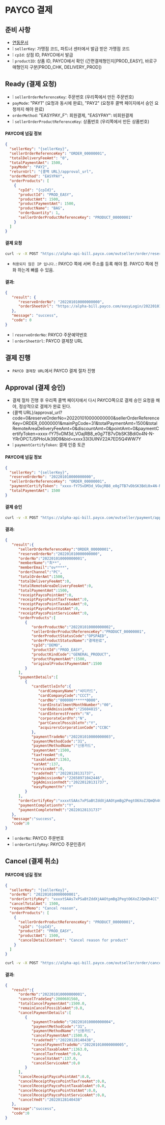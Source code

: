 # PAYCO 결제
## 준비 사항
* [연동문서](./CA_PAYCO_연동_가이드_v1.1.9.36.pdf)
* ❕ `sellerKey`: 가맹점 코드, 파트너 센터에서 발급 받은 가맹점 코드
* ❕ `cpId`: 상점 ID, PAYCO에서 발급
* ❕ `productID`: 상품 ID, PAYCO에서 확인 (간편결제형인지[PROD_EASY], 바로구매형인지 구분[PROD_CHK, DELIVERY_PROD])

## Ready (결제 요청)
* ❕ `sellerOrderReferenceKey`: 주문번호 (우리쪽에서 만든 주문번호)
* `payMode`: "PAY1" (요청과 동시에 완료), "PAY2" (요청후 콜백 페이지에서 승인 요청까지 해야 완료)
* `orderMethod`: "EASYPAY_F": 회원결제, "EASYPAY": 비회원결제
* ❕ `sellerOrderProductReferenceKey`: 상품번호 (우리쪽에서 만든 상품번호)
#### PAYCO에 넘길 정보
```json
{
  "sellerKey": "{sellerKey}",
  "sellerOrderReferenceKey": "ORDER_00000001",
  "totalDeliveryFeeAmt": "0",
  "totalPaymentAmt": 1500,
  "payMode": "PAY2",
  "returnUrl": "{콜백 URL}/approval_url",
  "orderMethod": "EASYPAY",
  "orderProducts": [
    {
      "cpId": "{cpId}",
      "productId": "PROD_EASY",
      "productAmt": 1500,
      "productPaymentAmt": 1500,
      "productName": "BAG",
      "orderQuantity": 1,
      "sellerOrderProductReferenceKey": "PRODUCT_00000001"
    }
  ]
}
```
#### 결제 요청
```sh
curl -v -X POST "https://alpha-api-bill.payco.com/outseller/order/reserve" -H "Content-Type: application/json" -d "{\"sellerKey\": \"DEMO\", \"sellerOrderReferenceKey\": \"ORDER_00000001\", \"totalPaymentAmt\": 1500, \"payMode\": \"PAY2\", \"returnUrl\": \"http://localhost:8080/api/v1/paycopay/approval_url\", \"orderMethod\": \"EASYPAY\", \"orderProducts\": [{\"cpId\": \"DEMO\", \"productId\": \"PROD_EASY\", \"productAmt\": 1500, \"productPaymentAmt\": 1500, \"productName\": \"BAG\", \"orderQuantity\": 1, \"sellerOrderProductReferenceKey\": \"PRODUCT_00000001\"}]}"
```
* `허용되지 않은 IP 입니다.`: PAYCO 쪽에 서버 주소를 등록 해야 함. PAYCO 쪽에 전화 하는게 빠를 수 있음.

#### 결과:
```json
{
   "result": {
      "reserveOrderNo": "202201010000000000",
      "orderSheetUrl": "https://alpha-bill.payco.com/easyLogin/202201010000000000"
   },
   "message": "success",
   "code": 0
}
```
* ❕ `reserveOrderNo`: PAYCO 주문예약번호
* ❕ `orderSheetUrl`: PAYCO 결제창 URL

## 결제 진행
* `PAYCO 결제창 URL`에서 PAYCO 결제 절차 진행

## Approval (결제 승인)
* 결제 절차 진행 후 우리쪽 콜백 페이지에서 다시 PAYCO쪽으로 결제 승인 요청을 해야, 정상적으로 결제가 완료 된다.
* {콜백 URL}/approval_url?code=0&reserveOrderNo=202201010000000000&sellerOrderReferenceKey=ORDER_00000001&mainPgCode=31&totalPaymentAmt=1500&totalRemoteAreaDeliveryFeeAmt=0&discountAmt=0&pointAmt=0&paymentCertifyToken=xxxx-fY75vDM3d_VOajRB8_e0g7TB7vDbSK3Bdi0x4N-N-YRrOPCTJ5PHoUk39D9&bid=xxxx33I3UINV22A7ED5Q4WW7Y
* ❕ `paymentCertifyToken`: 결제 인증 토큰

#### PAYCO에 넘길 정보
```json
{
  "sellerKey": "{sellerKey}",
  "reserveOrderNo": "202201010000000000",
  "sellerOrderReferenceKey": "ORDER_00000001",
  "paymentCertifyToken": "xxxx-fY75vDM3d_VOajRB8_e0g7TB7vDbSK3Bdi0x4N-N-YRrOPCTJ5PHoUk39D9",
  "totalPaymentAmt": 1500
}
```

#### 결제 승인
```sh
curl -v -X POST "https://alpha-api-bill.payco.com/outseller/payment/approval" -H "Content-Type: application/json" -d "{\"sellerKey\": \"DEMO\", \"reserveOrderNo\": \"202201010000000000\", \"sellerOrderReferenceKey\": \"ORDER_00000001\", \"paymentCertifyToken\": \"xxxx-fY75vDM3d_VOajRB8_e0g7TB7vDbSK3Bdi0x4N-N-YRrOPCTJ5PHoUk39D9\", \"totalPaymentAmt\": 1500}"
```

#### 결과:
```json
{
   "result":{
      "sellerOrderReferenceKey":"ORDER_00000001",
      "reserveOrderNo":"202201010000000000",
      "orderNo":"202201010000000001",
      "memberName":"최**",
      "memberEmail":"ov****",
      "orderChannel":"PC",
      "totalOrderAmt":1500,
      "totalDeliveryFeeAmt":0,
      "totalRemoteAreaDeliveryFeeAmt":0,
      "totalPaymentAmt":1500,
      "receiptPaycoPointAmt":0,
      "receiptPaycoPointTaxfreeAmt":0,
      "receiptPaycoPointTaxableAmt":0,
      "receiptPaycoPointVatAmt":0,
      "receiptPaycoPointServiceAmt":0,
      "orderProducts":[
         {
            "orderProductNo":"202201010000000002",
            "sellerOrderProductReferenceKey":"PRODUCT_00000001",
            "orderProductStatusCode":"OPSPAED",
            "orderProductStatusName":"결제완료",
            "cpId":"DEMO",
            "productId":"PROD_EASY",
            "productKindCode":"GENERAL_PRODUCT",
            "productPaymentAmt":1500,
            "originalProductPaymentAmt":1500
         }
      ],
      "paymentDetails":[
         {
            "cardSettleInfo":{
               "cardCompanyName":"씨티카드",
               "cardCompanyCode":"CCCT",
               "cardNo":"000000******0000",
               "cardInstallmentMonthNumber":"00",
               "cardAdmissionNo":"25604815",
               "cardInterestFreeYn":"N",
               "corporateCardYn":"N",
               "partCancelPossibleYn":"Y",
               "acquirersCorporationCode":"CCBC"
            },
            "paymentTradeNo":"202201010000000003",
            "paymentMethodCode":"31",
            "paymentMethodName":"신용카드",
            "paymentAmt":1500,
            "taxfreeAmt":0,
            "taxableAmt":1363,
            "vatAmt":137,
            "serviceAmt":0,
            "tradeYmdt":"20220128131737",
            "pgAdmissionNo":"22658971042446",
            "pgAdmissionYmdt":"20220128131737",
            "easyPaymentYn":"Y"
         }
      ],
      "orderCertifyKey":"xxxxtSAAs7xPSaBtZddXjAAOtpmBg2PegtO6XoZJQmQh4CC",
      "paymentCompletionYn":"Y",
      "paymentCompleteYmdt":"20220128131737"
   },
   "message":"success",
   "code":0
}
```
* ❕ `orderNo`: PAYCO 주문번호
* ❕ `orderCertifyKey`: PAYCO 주문인증키

## Cancel (결제 취소)
#### PAYCO에 넘길 정보
```json
{
  "sellerKey": "{sellerKey}",
  "orderNo": "202201010000000001",
  "orderCertifyKey": "xxxxtSAAs7xPSaBtZddXjAAOtpmBg2PegtO6XoZJQmQh4CC",
  "cancelTotalAmt": 1500,
  "requestMemo": "Cancel reason",
  "orderProducts": [
    {
      "sellerOrderProductReferenceKey": "PRODUCT_00000001",
      "cpId": "{cpId}",
      "productId": "PROD_EASY",
      "productAmt": 1500,
      "cancelDetailContent": "Cancel reason for product"
    }
  ]
}
```
```sh
curl -v -X POST "https://alpha-api-bill.payco.com/outseller/order/cancel" -H "Content-Type: application/json" -d "{\"sellerKey\": \"DEMO\", \"orderNo\": \"202201010000000001\", \"orderCertifyKey\": \"xxxxtSAAs7xPSaBtZddXjAAOtpmBg2PegtO6XoZJQmQh4CC\", \"cancelTotalAmt\": 1500, \"requestMemo\": \"Cancel reason\", \"orderProducts\": [{\"sellerOrderProductReferenceKey\": \"PRODUCT_00000001\", \"cpId\": \"DEMO\", \"productId\": \"PROD_EASY\", \"productAmt\": 1500, \"cancelDetailContent\": \"Cancel reason for product\"}]}"
```

#### 결과:
```json
{
   "result":{
      "orderNo":"202201010000000001",
      "cancelTradeSeq":2000601560,
      "totalCancelPaymentAmt":1500.0,
      "remainCancelPossibleAmt":0.0,
      "cancelPaymentDetails":[
         {
            "paymentTradeNo":"202201010000000004",
            "paymentMethodCode":"31",
            "paymentMethodName":"신용카드",
            "cancelPaymentAmt":1500.0,
            "tradeYmdt":"20220128140438",
            "cancelPaymentTradeNo":"202201010000000005",
            "cancelTaxableAmt":1363.0,
            "cancelTaxfreeAmt":0.0,
            "cancelVatAmt":137.0,
            "cancelServiceAmt":0.0
         }
      ],
      "cancelReceiptPaycoPointAmt":0.0,
      "cancelReceiptPaycoPointTaxfreeAmt":0.0,
      "cancelReceiptPaycoPointTaxableAmt":0.0,
      "cancelReceiptPaycoPointVatAmt":0.0,
      "cancelReceiptPaycoPointServiceAmt":0.0,
      "cancelYmdt":"20220128140438"
   },
   "message":"success",
   "code":0
}
```

